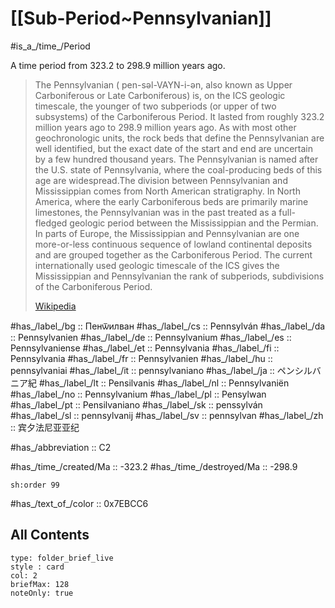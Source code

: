 
# [[Sub-Period~Pennsylvanian]] 

#is_a_/time_/Period 

A time period from 323.2 to 298.9 million years ago. 

> The Pennsylvanian ( pen-səl-VAYN-i-ən, also known as Upper Carboniferous or Late Carboniferous) is, on the ICS geologic timescale, the younger of two subperiods (or upper of two subsystems) of the Carboniferous Period. It lasted from roughly 323.2 million years ago to 298.9 million years ago. As with most other geochronologic units, the rock beds that define the Pennsylvanian are well identified, but the exact date of the start and end are uncertain by a few hundred thousand years. The Pennsylvanian is named after the U.S. state of Pennsylvania, where the coal-producing beds of this age are widespread.The division between Pennsylvanian and Mississippian comes from North American stratigraphy. In North America, where the early Carboniferous beds are primarily marine limestones, the Pennsylvanian was in the past treated as a full-fledged geologic period between the Mississippian and the Permian. In parts of Europe, the Mississippian and Pennsylvanian are one more-or-less continuous sequence of lowland continental deposits and are grouped together as the Carboniferous Period. The current internationally used geologic timescale of the ICS gives the Mississippian and Pennsylvanian the rank of subperiods, subdivisions of the Carboniferous Period.
>
> [Wikipedia](https://en.wikipedia.org/wiki/Pennsylvanian%20(geology))


#has_/label_/bg  :: Пенѿилван
#has_/label_/cs  :: Pennsylván
#has_/label_/da  :: Pennsylvanien
#has_/label_/de  :: Pennsylvanium
#has_/label_/es  :: Pennsylvaniense
#has_/label_/et  :: Pennsylvania
#has_/label_/fi  :: Pennsylvania
#has_/label_/fr  :: Pennsylvanien
#has_/label_/hu  :: pennsylvaniai
#has_/label_/it  :: pennsylvaniano
#has_/label_/ja  :: ペンシルバニア紀
#has_/label_/lt  :: Pensilvanis
#has_/label_/nl  :: Pennsylvaniën
#has_/label_/no  :: Pennsylvanium
#has_/label_/pl  :: Pensylwan
#has_/label_/pt  :: Pensilvaniano
#has_/label_/sk  :: penssylván
#has_/label_/sl  :: pennsylvanij
#has_/label_/sv  :: pennsylvan
#has_/label_/zh  :: 宾夕法尼亚亚纪

#has_/abbreviation :: C2

#has_/time_/created/Ma :: -323.2 
#has_/time_/destroyed/Ma :: -298.9 

    sh:order 99 

#has_/text_of_/color :: 0x7EBCC6

## All Contents

```ccard
type: folder_brief_live
style : card
col: 2
briefMax: 128
noteOnly: true
```


